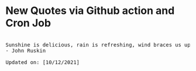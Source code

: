 # New Quotes via Github action and Cron Job

<pre>
<!-- #quote -->
Sunshine is delicious, rain is refreshing, wind braces us up, snow is exhilarating; there is really no such thing as bad weather, only different kinds of good weather.
- John Ruskin

Updated on: [10/12/2021]
<!-- #quoteEnd -->
</pre>
